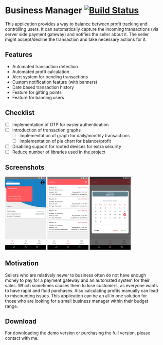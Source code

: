 # Business Manager [![Build Status](https://travis-ci.org/uber/android-template.svg?branch=master)](https://travis-ci.org/uber/android-template)

This application provides a way to balance between profit tracking and controlling users. It can automatically capture the incoming transactions (via server side payment gateway) and notifies the seller about it. The seller might accept/decline the transaction and take necessary actions for it. 

## Features

* Automated transaction detection
* Automated profit calculation
* Alert system for pending transactions
* Custom notification feature (with banners)
* Date based transaction history
* Feature for gifting points
* Feature for banning users

## Checklist

- [ ] Implementation of OTP for easier authentication
- [ ] Introduction of transaction graphs
    - [ ] Implementation of graph for daily/monthly transactions
    - [ ] Implementation of pie chart for balance/profit
- [ ] Disabling support for rooted devices for extra security
- [ ] Reduce number of libraries used in the project

## Screenshots

<p>
  <img src="/home.png" height="240" width="135" />
  <img src="/history.png" height="240" width="135" /> 
  <img src="/calendar.png" height="240" width="135" /> 
</p>

## Motivation

Sellers who are relatively newer to business often do not have enough money to pay for a payment gateway and an automated system for their sales. Which sometimes causes them to lose customers, as everyone wants to have rapid and fluid purchases. Also calculating profits manually can lead to miscounting issues. This application can be an all in one solution for those who are looking for a small business manager within their budget range.

## Download

For downloading the demo version or purchasing the full version, please contact with me.